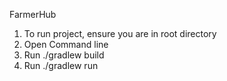 FarmerHub

1. To run project, ensure you are in root directory
2. Open Command line
3. Run ./gradlew build
4. Run ./gradlew run
